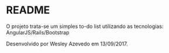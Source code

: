# README

O projeto trata-se um simples to-do list utilizando as tecnologias: AngularJS/Rails/Bootstrap

Desenvolvido por Wesley Azevedo em 13/09/2017.

